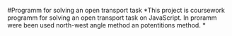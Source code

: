#Programm for solving an open transport task
*This project is coursework programm for solving an open transport task on JavaScript.
In proramm were been used north-west angle method an potentitions method. *
